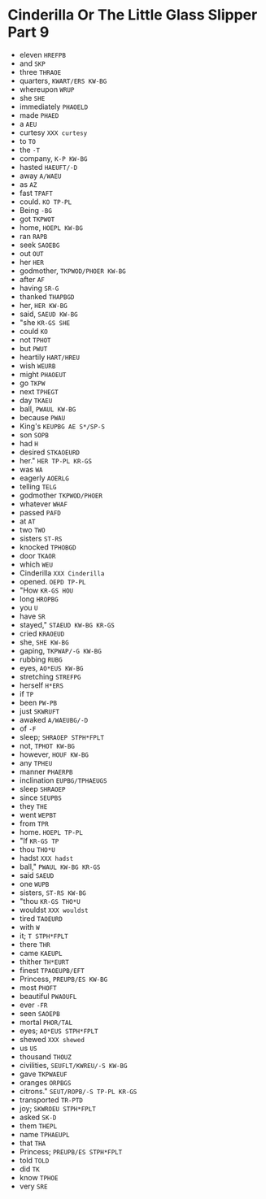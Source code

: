 # Cinderilla Or The Little Glass Slipper Part 9

* eleven `HREFPB`
* and `SKP`
* three `THRAOE`
* quarters, `KWART/ERS KW-BG`
* whereupon `WRUP`
* she `SHE`
* immediately `PHAOELD`
* made `PHAED`
* a `AEU`
* curtesy `XXX curtesy`
* to `TO`
* the `-T`
* company, `K-P KW-BG`
* hasted `HAEUFT/-D`
* away `A/WAEU`
* as `AZ`
* fast `TPAFT`
* could. `KO TP-PL`
* Being `-BG`
* got `TKPWOT`
* home, `HOEPL KW-BG`
* ran `RAPB`
* seek `SAOEBG`
* out `OUT`
* her `HER`
* godmother, `TKPWOD/PHOER KW-BG`
* after `AF`
* having `SR-G`
* thanked `THAPBGD`
* her, `HER KW-BG`
* said, `SAEUD KW-BG`
* "she `KR-GS SHE`
* could `KO`
* not `TPHOT`
* but `PWUT`
* heartily `HART/HREU`
* wish `WEURB`
* might `PHAOEUT`
* go `TKPW`
* next `TPHEGT`
* day `TKAEU`
* ball, `PWAUL KW-BG`
* because `PWAU`
* King's `KEUPBG AE S*/SP-S`
* son `SOPB`
* had `H`
* desired `STKAOEURD`
* her." `HER TP-PL KR-GS`
* was `WA`
* eagerly `AOERLG`
* telling `TELG`
* godmother `TKPWOD/PHOER`
* whatever `WHAF`
* passed `PAFD`
* at `AT`
* two `TWO`
* sisters `ST-RS`
* knocked `TPHOBGD`
* door `TKAOR`
* which `WEU`
* Cinderilla `XXX Cinderilla`
* opened. `OEPD TP-PL`
* "How `KR-GS HOU`
* long `HROPBG`
* you `U`
* have `SR`
* stayed," `STAEUD KW-BG KR-GS`
* cried `KRAOEUD`
* she, `SHE KW-BG`
* gaping, `TKPWAP/-G KW-BG`
* rubbing `RUBG`
* eyes, `AO*EUS KW-BG`
* stretching `STREFPG`
* herself `H*ERS`
* if `TP`
* been `PW-PB`
* just `SKWRUFT`
* awaked `A/WAEUBG/-D`
* of `-F`
* sleep; `SHRAOEP STPH*FPLT`
* not, `TPHOT KW-BG`
* however, `HOUF KW-BG`
* any `TPHEU`
* manner `PHAERPB`
* inclination `EUPBG/TPHAEUGS`
* sleep `SHRAOEP`
* since `SEUPBS`
* they `THE`
* went `WEPBT`
* from `TPR`
* home. `HOEPL TP-PL`
* "If `KR-GS TP`
* thou `THO*U`
* hadst `XXX hadst`
* ball," `PWAUL KW-BG KR-GS`
* said `SAEUD`
* one `WUPB`
* sisters, `ST-RS KW-BG`
* "thou `KR-GS THO*U`
* wouldst `XXX wouldst`
* tired `TAOEURD`
* with `W`
* it; `T STPH*FPLT`
* there `THR`
* came `KAEUPL`
* thither `TH*EURT`
* finest `TPAOEUPB/EFT`
* Princess, `PREUPB/ES KW-BG`
* most `PHOFT`
* beautiful `PWAOUFL`
* ever `-FR`
* seen `SAOEPB`
* mortal `PHOR/TAL`
* eyes; `AO*EUS STPH*FPLT`
* shewed `XXX shewed`
* us `US`
* thousand `THOUZ`
* civilities, `SEUFLT/KWREU/-S KW-BG`
* gave `TKPWAEUF`
* oranges `ORPBGS`
* citrons." `SEUT/ROPB/-S TP-PL KR-GS`
* transported `TR-PTD`
* joy; `SKWROEU STPH*FPLT`
* asked `SK-D`
* them `THEPL`
* name `TPHAEUPL`
* that `THA`
* Princess; `PREUPB/ES STPH*FPLT`
* told `TOLD`
* did `TK`
* know `TPHOE`
* very `SRE`
